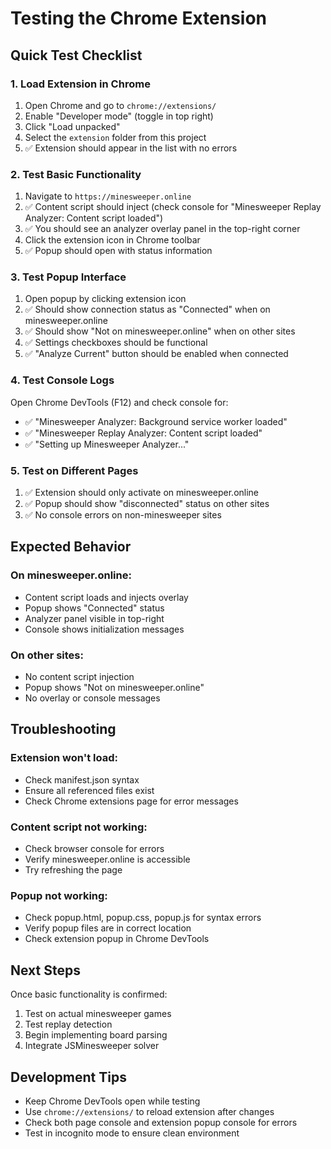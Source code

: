 # Testing the Chrome Extension

## Quick Test Checklist

### 1. Load Extension in Chrome
1. Open Chrome and go to `chrome://extensions/`
2. Enable "Developer mode" (toggle in top right)
3. Click "Load unpacked"
4. Select the `extension` folder from this project
5. ✅ Extension should appear in the list with no errors

### 2. Test Basic Functionality
1. Navigate to `https://minesweeper.online`
2. ✅ Content script should inject (check console for "Minesweeper Replay Analyzer: Content script loaded")
3. ✅ You should see an analyzer overlay panel in the top-right corner
4. Click the extension icon in Chrome toolbar
5. ✅ Popup should open with status information

### 3. Test Popup Interface
1. Open popup by clicking extension icon
2. ✅ Should show connection status as "Connected" when on minesweeper.online
3. ✅ Should show "Not on minesweeper.online" when on other sites
4. ✅ Settings checkboxes should be functional
5. ✅ "Analyze Current" button should be enabled when connected

### 4. Test Console Logs
Open Chrome DevTools (F12) and check console for:
- ✅ "Minesweeper Analyzer: Background service worker loaded"
- ✅ "Minesweeper Replay Analyzer: Content script loaded"
- ✅ "Setting up Minesweeper Analyzer..."

### 5. Test on Different Pages
1. ✅ Extension should only activate on minesweeper.online
2. ✅ Popup should show "disconnected" status on other sites
3. ✅ No console errors on non-minesweeper sites

## Expected Behavior

### On minesweeper.online:
- Content script loads and injects overlay
- Popup shows "Connected" status
- Analyzer panel visible in top-right
- Console shows initialization messages

### On other sites:
- No content script injection
- Popup shows "Not on minesweeper.online"
- No overlay or console messages

## Troubleshooting

### Extension won't load:
- Check manifest.json syntax
- Ensure all referenced files exist
- Check Chrome extensions page for error messages

### Content script not working:
- Check browser console for errors
- Verify minesweeper.online is accessible
- Try refreshing the page

### Popup not working:
- Check popup.html, popup.css, popup.js for syntax errors
- Verify popup files are in correct location
- Check extension popup in Chrome DevTools

## Next Steps

Once basic functionality is confirmed:
1. Test on actual minesweeper games
2. Test replay detection
3. Begin implementing board parsing
4. Integrate JSMinesweeper solver

## Development Tips

- Keep Chrome DevTools open while testing
- Use `chrome://extensions/` to reload extension after changes
- Check both page console and extension popup console for errors
- Test in incognito mode to ensure clean environment 